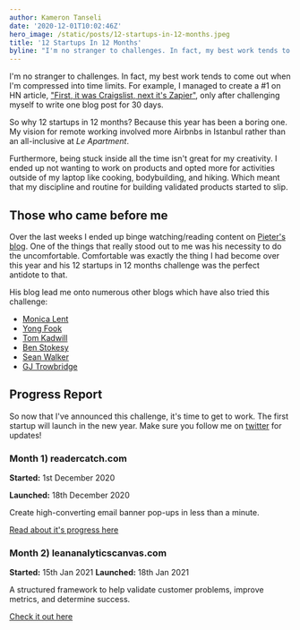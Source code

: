 ```yaml
---
author: Kameron Tanseli
date: '2020-12-01T10:02:46Z'
hero_image: /static/posts/12-startups-in-12-months.jpeg
title: '12 Startups In 12 Months'
byline: "I'm no stranger to challenges. In fact, my best work tends to come out when I'm compressed into time limits. For example, I managed to create a #1 on HN article..."
---
```


I'm no stranger to challenges. In fact, my best work tends to come out when I'm compressed into time limits. For example, I managed to create a #1 on HN article, ["First, it was Craigslist, next it's Zapier"](/blog/first-it-was-craiglist-next-its-zapier), only after challenging myself to write one blog post for 30 days.

So why 12 startups in 12 months? Because this year has been a boring one. My vision for remote working involved more Airbnbs in Istanbul rather than an all-inclusive at _Le Apartment_.

Furthermore, being stuck inside all the time isn't great for my creativity. I ended up not wanting to work on products and opted more for activities outside of my laptop like cooking, bodybuilding, and hiking. Which meant that my discipline and routine for building validated products started to slip.

## Those who came before me

Over the last weeks I ended up binge watching/reading content on [Pieter's blog](https://levels.io). One of the things that really stood out to me was his necessity to do the uncomfortable. Comfortable was exactly the thing I had become over this year and his 12 startups in 12 months challenge was the perfect antidote to that.

His blog lead me onto numerous other blogs which have also tried this challenge:

* [Monica Lent](https://monicalent.com/12x-startup/)
* [Yong Fook](https://blog.yongfook.com/12-startups-in-12-months.html)
* [Tom Kadwill](https://tomkadwill.com/12-startups-12-months)
* [Ben Stokesy](https://tinyprojects.dev/)
* [Sean Walker](https://medium.com/@swlkr/im-shipping-12-startups-in-12-months-f70266a50cef)
* [GJ Trowbridge](https://blog.cjtrowbridge.com/category/blog/projects/the-levels-challenge-build-12-startups-in-12-months/)

## Progress Report

So now that I've announced this challenge, it's time to get to work. The first startup will launch in the new year. Make sure you follow me on [twitter](https://twitter.com/KameronTanseli) for updates!

### Month 1) readercatch.com

**Started:** 1st December 2020

**Launched:** 18th December 2020

Create high-converting email banner pop-ups in less than a minute.

[Read about it's progress here](/blog/readercatch)

### Month 2) leananalyticscanvas.com

**Started:** 15th Jan 2021
**Launched:** 18th Jan 2021

A structured framework to help validate customer problems, improve metrics, and determine success.

[Check it out here](https://leananalyticscanvas.com/)
